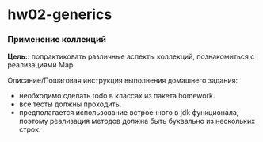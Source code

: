 # hw02-generics

### Применение коллекций

**Цель:**: попрактиковать различные аспекты коллекций, познакомиться с реализациями Map.

Описание/Пошаговая инструкция выполнения домашнего задания:
* необходимо сделать todo в классах из пакета homework.
* все тесты должны проходить.
* предполагается использование встроенного в jdk функционала, поэтому реализация методов должна быть буквально из нескольких строк.

